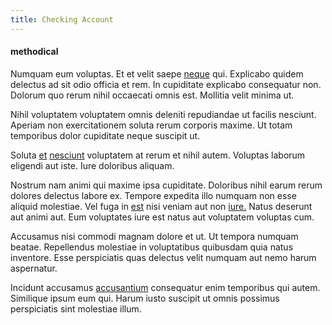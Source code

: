 ```yaml
---
title: Checking Account
---
```


#### methodical

Numquam eum voluptas. Et et velit saepe [neque](/facere/temporibus/adipisci/b2b_buckinghamshire.md) qui. Explicabo quidem delectus ad sit odio officia et rem. In cupiditate explicabo consequatur non. Dolorum quo rerum nihil occaecati omnis est. Mollitia velit minima ut.

Nihil voluptatem voluptatem omnis deleniti repudiandae ut facilis nesciunt. Aperiam non exercitationem soluta rerum corporis maxime. Ut totam temporibus dolor cupiditate neque suscipit ut.

Soluta [et](/consequatur/ipsam/circuit_rubber.md) [nesciunt](/facere/adipisci/molestiae/ut/cliffs_generic_frozen_chair.md) voluptatem at rerum et nihil autem. Voluptas laborum eligendi aut iste. Iure doloribus aliquam.

Nostrum nam animi qui maxime ipsa cupiditate. Doloribus nihil earum rerum dolores delectus labore ex. Tempore expedita illo numquam non esse aliquid molestiae. Vel fuga in [est](/earum/et/personal_loan_account.md) nisi veniam aut non [iure.](/eos/libero/eveniet/personal_loan_account.md) Natus deserunt aut animi aut. Eum voluptates iure est natus aut voluptatem voluptas cum.

Accusamus nisi commodi magnam dolore et ut. Ut tempora numquam beatae. Repellendus molestiae in voluptatibus quibusdam quia natus inventore. Esse perspiciatis quas delectus velit numquam aut nemo harum aspernatur.

Incidunt accusamus [accusantium](/eos/est/ut/metal.md) consequatur enim temporibus qui autem. Similique ipsum eum qui. Harum iusto suscipit ut omnis possimus perspiciatis sint molestiae illum.
